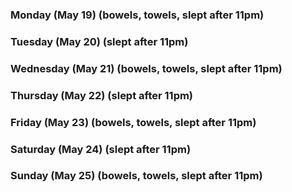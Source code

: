 ### Monday (May 19) (bowels, towels, slept after 11pm)


### Tuesday (May 20) (slept after 11pm)


### Wednesday (May 21) (bowels, towels, slept after 11pm)


### Thursday (May 22) (slept after 11pm)


### Friday (May 23) (bowels, towels, slept after 11pm)


### Saturday (May 24) (slept after 11pm)


### Sunday (May 25) (bowels, towels, slept after 11pm)



